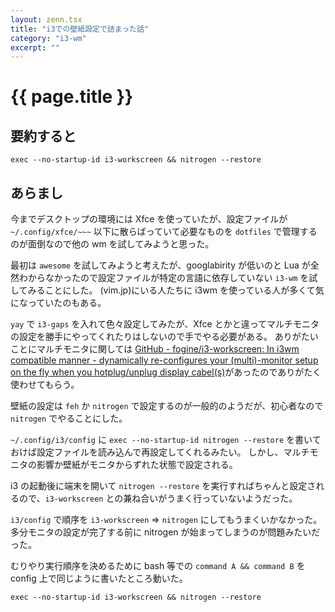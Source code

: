 ```yaml
---
layout: zenn.tsx
title: "i3での壁紙設定で詰まった話"
category: "i3-wm"
excerpt: ""
---
```


# {{ page.title }}

## 要約すると

```
exec --no-startup-id i3-workscreen && nitrogen --restore
```

## あらまし

今までデスクトップの環境には Xfce を使っていたが、設定ファイルが `~/.config/xfce/~~~` 以下に散らばっていて必要なものを `dotfiles` で管理するのが面倒なので他の wm を試してみようと思った。

最初は `awesome` を試してみようと考えたが、googlabirity が低いのと Lua が全然わからなかったので設定ファイルが特定の言語に依存していない `i3-wm` を試してみることにした。
(vim.jp)にいる人たちに i3wm を使っている人が多くて気になっていたのもある。

`yay` で `i3-gaps` を入れて色々設定してみたが、Xfce とかと違ってマルチモニタの設定を勝手にやってくれたりはしないので手でやる必要がある。
ありがたいことにマルチモニタに関しては [GitHub - fogine/i3-workscreen: In i3wm compatible manner - dynamically re-configures your (multi)-monitor setup on the fly when you hotplug/unplug display cabel(s)](https://github.com/fogine/i3-workscreen)があったのでありがたく使わせてもらう。

壁紙の設定は `feh` か `nitrogen` で設定するのが一般的のようだが、初心者なので `nitrogen` でやることにした。

`~/.config/i3/config` に `exec --no-startup-id nitrogen --restore` を書いておけば設定ファイルを読み込んで再設定してくれるみたい。
しかし、マルチモニタの影響か壁紙がモニタからずれた状態で設定される。

i3 の起動後に端末を開いて `nitrogen --restore` を実行すればちゃんと設定されるので、`i3-workscreen` との兼ね合いがうまく行っていないようだった。

`i3/config` で順序を `i3-workscreen` => `nitrogen` にしてもうまくいかなかった。
多分モニタの設定が完了する前に nitrogen が始まってしまうのが問題みたいだった。

むりやり実行順序を決めるために bash 等での `command A && command B` を config 上で同じように書いたところ動いた。

```
exec --no-startup-id i3-workscreen && nitrogen --restore
```
